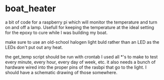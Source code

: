 # boat_heater
a bit of code for a raspberry pi which will monitor the temperature and turn on and off a lamp. Usefull for keeping the temperature at the ideal setting for the epoxy to cure while I was building my boat. 

make sure to use an old-school halogen light buld rather than an LED as the LEDs don't put out any heat. 

the get_temp script should be run with crontab I used all *'s to make to test every minute, every hour, every day of week, etc. 
it also needs a bunch of hardware wired into the proper pins of the rasbpi that go to the light. I should have a schematic drawing of those somewhere. 
